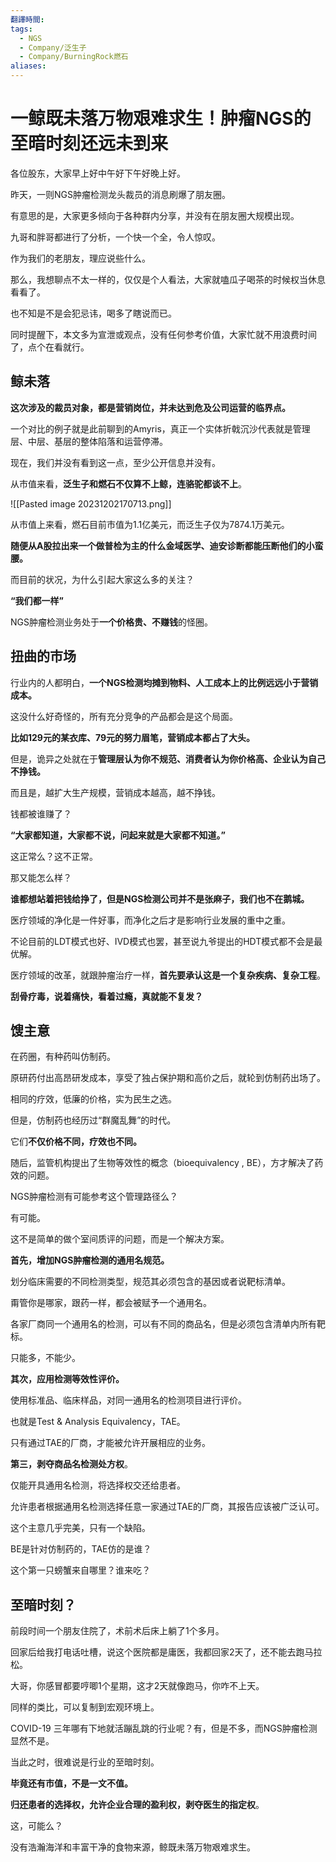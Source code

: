 ```yaml
---
翻譯時間: 
tags:
  - NGS
  - Company/泛生子
  - Company/BurningRock燃石
aliases:
---
```

# 一鲸既未落万物艰难求生！肿瘤NGS的至暗时刻还远未到来

各位股东，大家早上好中午好下午好晚上好。

昨天，一则NGS肿瘤检测龙头裁员的消息刷爆了朋友圈。

有意思的是，大家更多倾向于各种群内分享，并没有在朋友圈大规模出现。

九哥和胖哥都进行了分析，一个快一个全，令人惊叹。

作为我们的老朋友，理应说些什么。

那么，我想聊点不太一样的，仅仅是个人看法，大家就嗑瓜子喝茶的时候权当休息看看了。

也不知是不是会犯忌讳，喝多了瞎说而已。

同时提醒下，本文多为宣泄或观点，没有任何参考价值，大家忙就不用浪费时间了，点个在看就行。


## 鲸未落
**这次涉及的裁员对象，都是营销岗位，并未达到危及公司运营的临界点。**

一个对比的例子就是此前聊到的Amyris，真正一个实体折戟沉沙代表就是管理层、中层、基层的整体陷落和运营停滞。

现在，我们并没有看到这一点，至少公开信息并没有。

从市值来看，**泛生子和燃石不仅算不上鲸，连骆驼都谈不上**。

![[Pasted image 20231202170713.png]]

从市值上来看，燃石目前市值为1.1亿美元，而泛生子仅为7874.1万美元。

**随便从A股拉出来一个做普检为主的什么金域医学、迪安诊断都能压断他们的小蛮腰。**

而目前的状况，为什么引起大家这么多的关注？

**“我们都一样”**

NGS肿瘤检测业务处于**一个价格贵、不赚钱**的怪圈。

## 扭曲的市场
行业内的人都明白，**一个NGS检测均摊到物料、人工成本上的比例远远小于营销成本。**

这没什么好奇怪的，所有充分竞争的产品都会是这个局面。

**比如129元的某衣库、79元的努力眉笔，营销成本都占了大头。**

但是，诡异之处就在于**管理层认为你不规范、消费者认为你价格高、企业认为自己不挣钱。**

而且是，越扩大生产规模，营销成本越高，越不挣钱。

钱都被谁赚了？

**“大家都知道，大家都不说，问起来就是大家都不知道。”**

这正常么？这不正常。

那又能怎么样？

**谁都想站着把钱给挣了，但是NGS检测公司并不是张麻子，我们也不在鹅城。**

医疗领域的净化是一件好事，而净化之后才是影响行业发展的重中之重。

不论目前的LDT模式也好、IVD模式也罢，甚至说九爷提出的HDT模式都不会是最优解。

医疗领域的改革，就跟肿瘤治疗一样，**首先要承认这是一个复杂疾病、复杂工程**。

**刮骨疗毒，说着痛快，看着过瘾，真就能不复发？**

## 馊主意

在药圈，有种药叫仿制药。

原研药付出高昂研发成本，享受了独占保护期和高价之后，就轮到仿制药出场了。

相同的疗效，低廉的价格，实为民生之选。

但是，仿制药也经历过“群魔乱舞”的时代。

它们**不仅价格不同，疗效也不同。**

随后，监管机构提出了生物等效性的概念（bioequivalency , BE），方才解决了药效的问题。

NGS肿瘤检测有可能参考这个管理路径么？

有可能。

这不是简单的做个室间质评的问题，而是一个解决方案。

**首先，增加NGS肿瘤检测的通用名规范。**

划分临床需要的不同检测类型，规范其必须包含的基因或者说靶标清单。

甭管你是哪家，跟药一样，都会被赋予一个通用名。

各家厂商同一个通用名的检测，可以有不同的商品名，但是必须包含清单内所有靶标。

只能多，不能少。

**其次，应用检测等效性评价。**

使用标准品、临床样品，对同一通用名的检测项目进行评价。

也就是Test & Analysis Equivalency，TAE。

只有通过TAE的厂商，才能被允许开展相应的业务。

**第三，剥夺商品名检测处方权**。

仅能开具通用名检测，将选择权交还给患者。

允许患者根据通用名检测选择任意一家通过TAE的厂商，其报告应该被广泛认可。

这个主意几乎完美，只有一个缺陷。

BE是针对仿制药的，TAE仿的是谁？

这个第一只螃蟹来自哪里？谁来吃？


## 至暗时刻？

前段时间一个朋友住院了，术前术后床上躺了1个多月。

回家后给我打电话吐槽，说这个医院都是庸医，我都回家2天了，还不能去跑马拉松。

大哥，你感冒都要哼唧1个星期，这才2天就像跑马，你咋不上天。

同样的类比，可以复制到宏观环境上。

COVID-19 三年哪有下地就活蹦乱跳的行业呢？有，但是不多，而NGS肿瘤检测显然不是。

当此之时，很难说是行业的至暗时刻。

**毕竟还有市值，不是一文不值。**

**归还患者的选择权，允许企业合理的盈利权，剥夺医生的指定权**。

这，可能么？

没有浩瀚海洋和丰富干净的食物来源，鲸既未落万物艰难求生。
